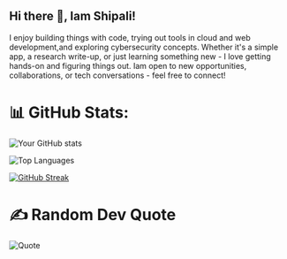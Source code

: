 ## Hi there 👋, Iam Shipali!

I enjoy building things with code, trying out tools in cloud and web development,and exploring cybersecurity concepts. Whether it's a simple app, a research write-up, or just learning something new - I love getting hands-on and figuring things out.
Iam open to new opportunities, collaborations, or tech conversations - feel free to connect!

# 📊 GitHub Stats:

![Your GitHub stats](https://github-readme-stats.vercel.app/api?username=shipalibhandary&show_icons=true&theme=dark)

![Top Languages](https://github-readme-stats.vercel.app/api/top-langs/?username=shipalibhandary&layout=compact&theme=dark)

[![GitHub Streak](https://streak-stats.demolab.com/?user=shipalibhandary&theme=dark)](https://git.io/streak-stats)

# ✍️ Random Dev Quote
![Quote](https://quotes-github-readme.vercel.app/api?type=horizontal&theme=dark)
